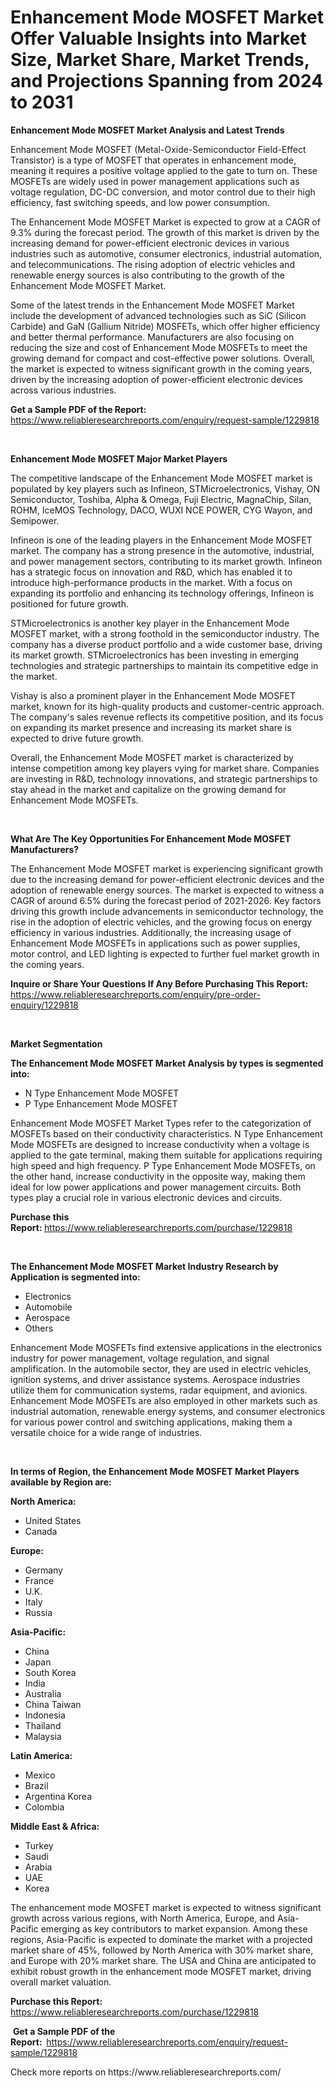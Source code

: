 <p><h1>Enhancement Mode MOSFET Market Offer Valuable Insights into Market Size, Market Share, Market Trends, and Projections Spanning from 2024 to 2031</h1></p><p><strong>Enhancement Mode MOSFET Market Analysis and Latest Trends</strong></p>
<p><p>Enhancement Mode MOSFET (Metal-Oxide-Semiconductor Field-Effect Transistor) is a type of MOSFET that operates in enhancement mode, meaning it requires a positive voltage applied to the gate to turn on. These MOSFETs are widely used in power management applications such as voltage regulation, DC-DC conversion, and motor control due to their high efficiency, fast switching speeds, and low power consumption.</p><p>The Enhancement Mode MOSFET Market is expected to grow at a CAGR of 9.3% during the forecast period. The growth of this market is driven by the increasing demand for power-efficient electronic devices in various industries such as automotive, consumer electronics, industrial automation, and telecommunications. The rising adoption of electric vehicles and renewable energy sources is also contributing to the growth of the Enhancement Mode MOSFET Market.</p><p>Some of the latest trends in the Enhancement Mode MOSFET Market include the development of advanced technologies such as SiC (Silicon Carbide) and GaN (Gallium Nitride) MOSFETs, which offer higher efficiency and better thermal performance. Manufacturers are also focusing on reducing the size and cost of Enhancement Mode MOSFETs to meet the growing demand for compact and cost-effective power solutions. Overall, the market is expected to witness significant growth in the coming years, driven by the increasing adoption of power-efficient electronic devices across various industries.</p></p>
<p><strong>Get a Sample PDF of the Report:&nbsp;</strong> <a href="https://www.reliableresearchreports.com/enquiry/request-sample/1229818">https://www.reliableresearchreports.com/enquiry/request-sample/1229818</a></p>
<p>&nbsp;</p>
<p><strong>Enhancement Mode MOSFET Major Market Players</strong></p>
<p><p>The competitive landscape of the Enhancement Mode MOSFET market is populated by key players such as Infineon, STMicroelectronics, Vishay, ON Semiconductor, Toshiba, Alpha & Omega, Fuji Electric, MagnaChip, Silan, ROHM, IceMOS Technology, DACO, WUXI NCE POWER, CYG Wayon, and Semipower. </p><p>Infineon is one of the leading players in the Enhancement Mode MOSFET market. The company has a strong presence in the automotive, industrial, and power management sectors, contributing to its market growth. Infineon has a strategic focus on innovation and R&D, which has enabled it to introduce high-performance products in the market. With a focus on expanding its portfolio and enhancing its technology offerings, Infineon is positioned for future growth.</p><p>STMicroelectronics is another key player in the Enhancement Mode MOSFET market, with a strong foothold in the semiconductor industry. The company has a diverse product portfolio and a wide customer base, driving its market growth. STMicroelectronics has been investing in emerging technologies and strategic partnerships to maintain its competitive edge in the market.</p><p>Vishay is also a prominent player in the Enhancement Mode MOSFET market, known for its high-quality products and customer-centric approach. The company's sales revenue reflects its competitive position, and its focus on expanding its market presence and increasing its market share is expected to drive future growth.</p><p>Overall, the Enhancement Mode MOSFET market is characterized by intense competition among key players vying for market share. Companies are investing in R&D, technology innovations, and strategic partnerships to stay ahead in the market and capitalize on the growing demand for Enhancement Mode MOSFETs.</p></p>
<p>&nbsp;</p>
<p><strong>What Are The Key Opportunities For Enhancement Mode MOSFET Manufacturers?</strong></p>
<p><p>The Enhancement Mode MOSFET market is experiencing significant growth due to the increasing demand for power-efficient electronic devices and the adoption of renewable energy sources. The market is expected to witness a CAGR of around 6.5% during the forecast period of 2021-2026. Key factors driving this growth include advancements in semiconductor technology, the rise in the adoption of electric vehicles, and the growing focus on energy efficiency in various industries. Additionally, the increasing usage of Enhancement Mode MOSFETs in applications such as power supplies, motor control, and LED lighting is expected to further fuel market growth in the coming years.</p></p>
<p><strong>Inquire or Share Your Questions If Any Before Purchasing This Report:</strong> <a href="https://www.reliableresearchreports.com/enquiry/pre-order-enquiry/1229818">https://www.reliableresearchreports.com/enquiry/pre-order-enquiry/1229818</a></p>
<p>&nbsp;</p>
<p><strong>Market Segmentation</strong></p>
<p><strong>The Enhancement Mode MOSFET Market Analysis by types is segmented into:</strong></p>
<p><ul><li>N Type Enhancement Mode MOSFET</li><li>P Type Enhancement Mode MOSFET</li></ul></p>
<p><p>Enhancement Mode MOSFET Market Types refer to the categorization of MOSFETs based on their conductivity characteristics. N Type Enhancement Mode MOSFETs are designed to increase conductivity when a voltage is applied to the gate terminal, making them suitable for applications requiring high speed and high frequency. P Type Enhancement Mode MOSFETs, on the other hand, increase conductivity in the opposite way, making them ideal for low power applications and power management circuits. Both types play a crucial role in various electronic devices and circuits.</p></p>
<p><strong>Purchase this Report:&nbsp;</strong><a href="https://www.reliableresearchreports.com/purchase/1229818">https://www.reliableresearchreports.com/purchase/1229818</a></p>
<p>&nbsp;</p>
<p><strong>The Enhancement Mode MOSFET Market Industry Research by Application is segmented into:</strong></p>
<p><ul><li>Electronics</li><li>Automobile</li><li>Aerospace</li><li>Others</li></ul></p>
<p><p>Enhancement Mode MOSFETs find extensive applications in the electronics industry for power management, voltage regulation, and signal amplification. In the automobile sector, they are used in electric vehicles, ignition systems, and driver assistance systems. Aerospace industries utilize them for communication systems, radar equipment, and avionics. Enhancement Mode MOSFETs are also employed in other markets such as industrial automation, renewable energy systems, and consumer electronics for various power control and switching applications, making them a versatile choice for a wide range of industries.</p></p>
<p>&nbsp;</p>
<p><strong>In terms of Region, the Enhancement Mode MOSFET Market Players available by Region are:</strong></p>
<p>
    <p> <strong> North America: </strong>
        <ul>
            <li>United States</li>
            <li>Canada</li>
        </ul>
        </p> 
    <p> <strong> Europe: </strong>
        <ul>
            <li>Germany</li>
            <li>France</li>
            <li>U.K.</li>
            <li>Italy</li>
            <li>Russia</li>
        </ul>
        </p> 
    <p> <strong> Asia-Pacific: </strong>
        <ul>
            <li>China</li>
            <li>Japan</li>
            <li>South Korea</li>
            <li>India</li>
            <li>Australia</li>
            <li>China Taiwan</li>
            <li>Indonesia</li>
            <li>Thailand</li>
            <li>Malaysia</li>
        </ul>
        </p> 
    <p> <strong> Latin America: </strong>
        <ul>
            <li>Mexico</li>
            <li>Brazil</li>
            <li>Argentina Korea</li>
            <li>Colombia</li>
        </ul>
        </p> 
    <p> <strong> Middle East & Africa: </strong>
        <ul>
            <li>Turkey</li>
            <li>Saudi</li>
            <li>Arabia</li>
            <li>UAE</li>
            <li>Korea</li>
        </ul>
    </p>
    </p>
<p><p>The enhancement mode MOSFET market is expected to witness significant growth across various regions, with North America, Europe, and Asia-Pacific emerging as key contributors to market expansion. Among these regions, Asia-Pacific is expected to dominate the market with a projected market share of 45%, followed by North America with 30% market share, and Europe with 20% market share. The USA and China are anticipated to exhibit robust growth in the enhancement mode MOSFET market, driving overall market valuation.</p></p>
<p><strong>Purchase this Report: </strong><a href="https://www.reliableresearchreports.com/purchase/1229818">https://www.reliableresearchreports.com/purchase/1229818</a></p>
<p>&nbsp;<strong>Get a Sample PDF of the Report:&nbsp;&nbsp;</strong><a href="https://www.reliableresearchreports.com/enquiry/request-sample/1229818">https://www.reliableresearchreports.com/enquiry/request-sample/1229818</a></p>
<p><strong></strong></p>
<p>Check more reports on https://www.reliableresearchreports.com/</p>